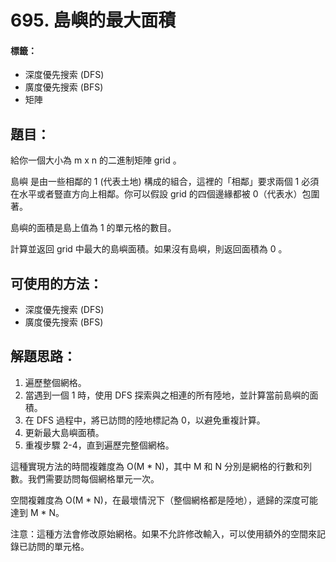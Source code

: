# 695. 島嶼的最大面積
#### 標籤：
- 深度優先搜索 (DFS)
- 廣度優先搜索 (BFS)
- 矩陣

## 題目：
給你一個大小為 m x n 的二進制矩陣 grid 。

島嶼 是由一些相鄰的 1 (代表土地) 構成的組合，這裡的「相鄰」要求兩個 1 必須在水平或者豎直方向上相鄰。你可以假設 grid 的四個邊緣都被 0（代表水）包圍著。

島嶼的面積是島上值為 1 的單元格的數目。

計算並返回 grid 中最大的島嶼面積。如果沒有島嶼，則返回面積為 0 。

## 可使用的方法：
- 深度優先搜索 (DFS)
- 廣度優先搜索 (BFS)

## 解題思路： 
1. 遍歷整個網格。
2. 當遇到一個 1 時，使用 DFS 探索與之相連的所有陸地，並計算當前島嶼的面積。
3. 在 DFS 過程中，將已訪問的陸地標記為 0，以避免重複計算。
4. 更新最大島嶼面積。
5. 重複步驟 2-4，直到遍歷完整個網格。

這種實現方法的時間複雜度為 O(M * N)，其中 M 和 N 分別是網格的行數和列數。我們需要訪問每個網格單元一次。

空間複雜度為 O(M * N)，在最壞情況下（整個網格都是陸地），遞歸的深度可能達到 M * N。

注意：這種方法會修改原始網格。如果不允許修改輸入，可以使用額外的空間來記錄已訪問的單元格。
